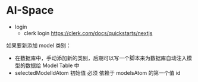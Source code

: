 # AI-Space

- login
    - clerk login https://clerk.com/docs/quickstarts/nextjs

  
如果要新添加 model 类别：
- 在数据库中，手动添加新的类别，后期可以写一个脚本来为数据库自动注入模型的数据给 Model Table 中
- selectedModelIdAtom 初始值 必须 依赖于 modelsAtom 的第一个值 id

